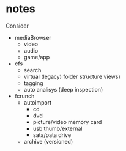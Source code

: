 # notes


Consider

- mediaBrowser
    - video
    - audio
    - game/app
- cfs
    - search
    - virtual (legacy) folder structure views)
    - tagging
    - auto analisys (deep inspection)
- fcrunch
    - autoimport
        - cd
        - dvd
        - picture/video memory card
        - usb thumb/external
        - sata/pata drive
    - archive (versioned)
